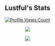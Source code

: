 <h2 align="center">Lustful's Stats</h2>
<a href="https://github.com/smeared">
  <p align="center">
    <img src="https://komarev.com/ghpvc/?username=smeared" alt="Profile Views Count">
  </p>
</a>

<p align="center">
  <img src="https://github-readme-stats.vercel.app/api/?username=spanked&title_color=4F8CC9&text_color=9f9f9f&show_icons=true&bg_color=00000000&hide_border=true&icon_color=4F8CC9&hide_title=true&count_private=true" />
</p>

<p align="center">
  <img src="https://discord.c99.nl/widget/theme-4/846486865003806740.png" />
</p>

